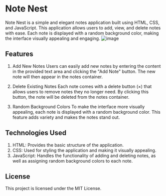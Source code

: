 # Note Nest

 Note Nest is a simple and elegant notes application built using HTML, CSS, and JavaScript. This application allows users to add, view, and delete notes with ease. Each note is displayed with a random background color, making the interface visually appealing and engaging.
![image](https://github.com/arc-ch/Note-Nest/assets/134518231/ec4664f3-a918-4707-824f-f6ffcec7c058)


## Features
1. Add New Notes
Users can easily add new notes by entering the content in the provided text area and clicking the "Add Note" button. The new note will then appear in the notes container.

2. Delete Existing Notes
Each note comes with a delete button (×) that allows users to remove notes they no longer need. By clicking this button, the note will be deleted from the notes container.

3. Random Background Colors
To make the interface more visually appealing, each note is displayed with a random background color. This feature adds variety and makes the notes stand out.

## Technologies Used
1.  HTML: Provides the basic structure of the application.
2. CSS: Used for styling the application and making it visually appealing.
3. JavaScript: Handles the functionality of adding and deleting notes, as well as assigning random background colors to each note.

## License
This project is licensed under the MIT License.
